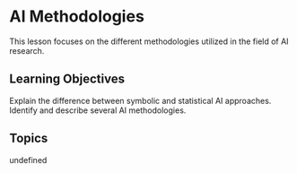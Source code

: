 # AI Methodologies

This lesson focuses on the different methodologies utilized in the field of AI research.

## Learning Objectives
Explain the difference between symbolic and statistical AI approaches.
Identify and describe several AI methodologies.

## Topics
undefined